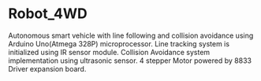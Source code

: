 # Robot_4WD
Autonomous smart vehicle with line following and collision avoidance using Arduino Uno(Atmega 328P) microprocessor.
Line tracking system is initialized using IR sensor module.
Collision Avoidance system implementation using ultrasonic sensor.
4 stepper Motor powered by 8833 Driver expansion board.

